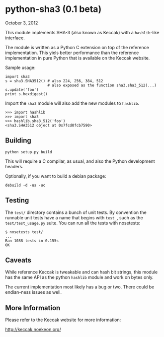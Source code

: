 # python-sha3 (0.1 beta)
October 3, 2012

This module implements SHA-3 (also known as Keccak) with a
`hashlib`-like interface.

The module is written as a Python C extension on top of the reference
implementation. This yiels better performance than the reference
implementation in pure Python that is available on the Keccak website.

Sample usage:

    import sha3
    s = sha3.SHA3512() # also 224, 256, 384, 512
                       # also exposed as the function sha3.sha3_512(...)
    s.update('foo')
    print s.hexdigest()

Import the `sha3` module will also add the new modules to `hashlib`.

    >>> import hashlib
    >>> import sha3
    >>> hashlib.sha3_512('foo')
    <sha3.SHA3512 object at 0x7fcd0fcb7590>

## Building

    python setup.py build

This will require a C compilar, as usual, and also the Python
development headers.

Optionally, if you want to build a debian package:

    debuild -d -us -uc

## Testing

The `test/` directory contains a bunch of unit tests. By convention
the runnable unit tests have a name that begins with `test_`, such as
the `test/test_usage.py` suite. You can run all the tests with
nosetests:

    $ nosetests test/
    ...
    Ran 1088 tests in 0.155s
    OK

## Caveats

While reference Keccak is tweakable and can hash bit strings, this
module has the same API as the python `hashlib` module and work on
bytes only.

The current implementation most likely has a bug or two. There could
be endian-ness issues as well.

## More Information

Please refer to the Keccak website for more information:

http://keccak.noekeon.org/
